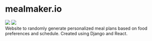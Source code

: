 # mealmaker.io

![](https://img.shields.io/badge/react-16.13.0-red)
![](https://img.shields.io/badge/django-3.03-blue)  
Website to randomly generate personalized meal plans based on food preferences and schedule.  Created using Django and React.
